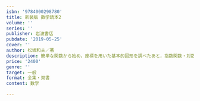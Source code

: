 ```yaml
---
isbn: '9784000298780'
title: 新装版 数学読本2
volume: ''
series: ''
publisher: 岩波書店
pubdate: '2019-05-25'
cover: ''
author: 松坂和夫／著
description: 簡単な関数から始め，座標を用いた基本的図形を調べたあと，指数関数・対数関数・三角関数に入る．
price: '2400'
genre: ''
target: 一般
format: 全集・双書
content: 数学

---
```

